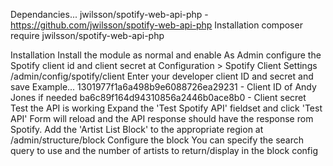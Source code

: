 Dependancies...
jwilsson/spotify-web-api-php - <https://github.com/jwilsson/spotify-web-api-php>
Installation
composer require jwilsson/spotify-web-api-php

Installation
Install the module as normal and enable
As Admin configure the Spotify client id and client secret at Configuration &gt; Spotify Client Settings
/admin/config/spotify/client
Enter your developer client ID and secret and save
Example...
1301977f1a6a498b9e6088726ea29231 - Client ID of Andy Jones if needed
ba6c89f164d94310856a2446b0ace8b0 - Client secret
Test the API is working
Expand the 'Test Spotify API' fieldset and click 'Test API'
Form will reload and the API response should have the response rom Spotify.
Add the 'Artist List Block' to the appropriate region at /admin/structure/block
Configure the block
You can specify the search query to use and the number of artists to return/display in the block config
